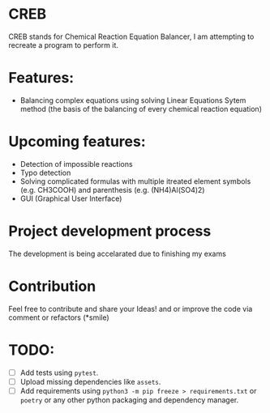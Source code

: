 # CREB
CREB stands for Chemical Reaction Equation Balancer, I am attempting to recreate a program to perform it.

# Features:
  - Balancing complex equations using solving Linear Equations Sytem method (the basis of the balancing of every chemical reaction equation)
# Upcoming features:
  - Detection of impossible reactions
  - Typo detection
  - Solving complicated formulas with multiple itreated element symbols (e.g. CH3COOH) and parenthesis (e.g. (NH4)Al(SO4)2)
  - GUI (Graphical User Interface)

# Project development process
The development is being accelarated due to finishing my exams

# Contribution
Feel free to contribute and share your Ideas! and or improve the code via comment or refactors (*smile)


# TODO:
  - [ ] Add tests using `pytest`.
  - [ ] Upload missing dependencies like `assets`.
  - [ ] Add requirements using `python3 -m pip freeze > requirements.txt` or `poetry` or any other python packaging and dependency manager.